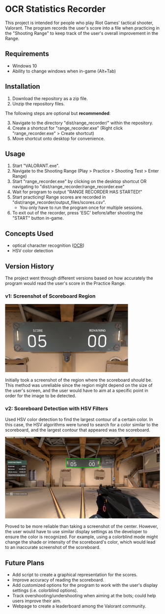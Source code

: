 
# OCR Statistics Recorder
This project is intended for people who play Riot Games' tactical shooter, Valorant. The program records the user's score into a file when practicing in the "Shooting Range" to keep track of the user's overall improvement in the Range.

## Requirements
* Windows 10
* Ability to change windows when in-game (Alt+Tab)

## Installation
1. Download the repository as a zip file.
2. Unzip the repository files.

The following steps are optional but **recommended**: 

3. Navigate to the directory "dist/range_recorder/" within the repository.
4. Create a shortcut for "range_recorder.exe" (Right click "range_recorder.exe" > Create shortcut) 
5. Move shortcut onto desktop for convenience.

## Usage
1. Start "VALORANT.exe".
2. Navigate to the Shooting Range (Play > Practice > Shooting Test > Enter Range)
3. Start "range_recorder.exe" by clicking on the desktop shortcut OR navigating to "dist/range_recorder/range_recorder.exe"
4. Wait for program to output "RANGE RECORDER HAS STARTED!"
5. Start practicing! Range scores are recorded in "dist/range_recorder/output_files/scores.csv".
    * You only have to run the program once for multiple sessions.
6. To exit out of the recorder, press 'ESC' before/after shooting the "START" button in-game.

## Concepts Used
* optical character recognition ([OCR](https://en.wikipedia.org/wiki/Optical_character_recognition))
* HSV color detection
## Version History
The project went through different versions based on how accurately the program would read the user's score in the Practice Range.
### v1: Screenshot of Scoreboard Region

![Screenshot of Scoreboard](images/scoreboard.png)

Initially took a screenshot of the region where the scoreboard _should_ be. This method was unreliable since the region might depend on the size of the user's screen, and the user would have to aim at a specific point in order for the image to be detected.
### v2: Scoreboard Detection with HSV Filters

Used HSV color detection to find the largest contour of a certain color. In this case, the HSV algorithms were tuned to search for a color similar to the scoreboard, and the largest contour that appeared was the scoreboard. 

![Scoreboard with HSV](images/hsv_color_detection_example.PNG)

Proved to be more reliable than taking a screenshot of the center. However, the user would have to use similar display settings as the developer to ensure the color is recognized. For example, using a colorblind mode might change the shade or intensity of the scoreboard's color, which would lead to an inaccurate screenshot of the scoreboard.
## Future Plans
* Add script to create a graphical representation for the scores.
* Improve accuracy of reading the scoreboard. 
* Add customized options for the program to work with the user's display settings (i.e. colorblind options).
* Track overshooting/undershooting when aiming at the bots; could help users improve their aim.
* Webpage to create a leaderboard among the Valorant community.




